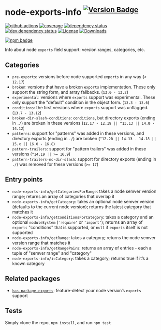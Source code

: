 # node-exports-info <sup>[![Version Badge][npm-version-svg]][package-url]</sup>

[![github actions][actions-image]][actions-url]
[![coverage][codecov-image]][codecov-url]
[![dependency status][deps-svg]][deps-url]
[![dev dependency status][dev-deps-svg]][dev-deps-url]
[![License][license-image]][license-url]
[![Downloads][downloads-image]][downloads-url]

[![npm badge][npm-badge-png]][package-url]

Info about node `exports` field support: version ranges, categories, etc.

## Categories
 - `pre-exports`: versions before node supported `exports` in any way (`< 12.17`)
 - `broken`: versions that have a broken `exports` implementation. These only support the string form, and array fallbacks. (`13.0 - 13.2`)
 - `experimental`: versions where `exports` support was experimental. These only support the "default" condition in the object form. (`13.3 - 13.6`)
 - `conditions`: the first versions where `exports` support was unflagged. (`13.7 - 13.12`)
 - `broken-dir-slash-conditions`: `conditions`, but directory exports (ending in `./`) are broken in these versions (`12.17 - 12.19 || ^13.13 || 14.0 - 14.12`)
 - `patterns`: support for "patterns" was added in these versions, and directory exports (ending in `./`) are broken (`^12.20 || 14.13 - 14.18 || 15.x || 16.0 - 16.8`)
 - `pattern-trailers`: support for "pattern trailers" was added in these versions (`^14.19 || >= 16.9`)
 - `pattern-trailers-no-dir-slash`: support for directory exports (ending in `./`) was removed for these versions (`>= 17`)

## Entry points
 - `node-exports-info/getCategoriesForRange`: takes a node semver version range; returns an array of categories that overlap it
 - `node-exports-info/getCategory`: takes an optional node semver version (defaults to the current node version); returns the latest category that matches it
 - `node-exports-info/getConditionsForCategory`: takes a category and an optional `moduleSystem` (`'require'` or `'import'`); returns an array of `exports` "conditions" that is supported, or `null` if `exports` itself is not supported
 - `node-exports-info/getRange`: takes a category; returns the node semver version range that matches it
 - `node-exports-info/getRangePairs`: returns an array of entries - each a tuple of "semver range" and "category"
 - `node-exports-info/isCategory`: takes a category; returns true if it’s a known category

## Related packages
 - [`has-package-exports`](https://www.npmjs.com/package/has-package-exports): feature-detect your node version’s `exports` support

## Tests
Simply clone the repo, `npm install`, and run `npm test`

[package-url]: https://npmjs.org/package/node-exports-info
[npm-version-svg]: https://versionbadg.es/inspect-js/node-exports-info.svg
[deps-svg]: https://david-dm.org/inspect-js/node-exports-info.svg
[deps-url]: https://david-dm.org/inspect-js/node-exports-info
[dev-deps-svg]: https://david-dm.org/inspect-js/node-exports-info/dev-status.svg
[dev-deps-url]: https://david-dm.org/inspect-js/node-exports-info#info=devDependencies
[npm-badge-png]: https://nodei.co/npm/node-exports-info.png?downloads=true&stars=true
[license-image]: https://img.shields.io/npm/l/node-exports-info.svg
[license-url]: LICENSE
[downloads-image]: https://img.shields.io/npm/dm/node-exports-info.svg
[downloads-url]: https://npm-stat.com/charts.html?package=node-exports-info
[codecov-image]: https://codecov.io/gh/inspect-js/node-exports-info/branch/main/graphs/badge.svg
[codecov-url]: https://app.codecov.io/gh/inspect-js/node-exports-info/
[actions-image]: https://img.shields.io/endpoint?url=https://github-actions-badge-u3jn4tfpocch.runkit.sh/inspect-js/node-exports-info
[actions-url]: https://github.com/inspect-js/node-exports-info/actions
